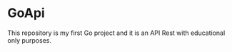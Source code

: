 # GoApi
This repository is my first Go project and it is an API Rest with educational only purposes.
